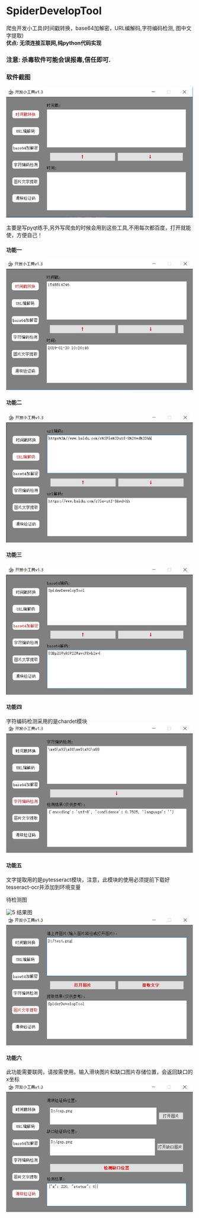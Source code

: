 # SpiderDevelopTool
爬虫开发小工具(时间戳转换，base64加解密，URL编解码,字符编码检测, 图中文字提取)  
**优点: 无须连接互联网,纯python代码实现**  
### 注意: 杀毒软件可能会误报毒,信任即可.

###  软件截图
![封面](img/封面.jpg)

主要是写pyqt练手,另外写爬虫的时候会用到这些工具,不用每次都百度，打开就能使，方便自己！

#### 功能一
![1](img/时间戳转换.jpg)
#### 功能二
![2](img/URL编解码.jpg)
#### 功能三
![3](img/base64加解密.jpg)
#### 功能四
字符编码检测采用的是chardet模块
![4](img/字符编码检测.jpg)
<br>
#### 功能五
文字提取用的是pytesseract模块，注意，此模块的使用必须提前下载好tesseract-ocr并添加到环境变量  

待检测图  

![5](img/test.jpg)
结果图   
![5](img/图片文字提取.jpg)

#### 功能六
此功能需要联网，请按需使用。输入滑块图片和缺口图片存储位置，会返回缺口的x坐标
![6](img/滑块验证码.jpg)


